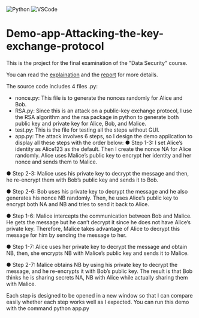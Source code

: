 ![Python](https://upload.wikimedia.org/wikipedia/commons/1/1b/Blue_Python_3.9_Shield_Badge.svg)
![VSCode](https://img.shields.io/badge/Made%20for-VSCode-1f425f.svg)
# Demo-app-Attacking-the-key-exchange-protocol
This is the project for the final examination of the "Data Security" course.


You can read the [explaination](https://github.com/lephanthutra/Demo-app-Attacking-the-key-exchange-protocol/blob/main/Question%201%20-%20part%20i%20and%20ii.pdf) and the [report](https://github.com/lephanthutra/Demo-app-Attacking-the-key-exchange-protocol/blob/main/Question%201%20-%20part%20iii.pdf) for more details.

The source code includes 4 files .py:
- nonce.py: This file is to generate the nonces randomly for Alice and Bob.
- RSA.py: Since this is an attack on a public-key exchange protocol, I
use the RSA algorithm and the rsa package in python to generate
both public key and private key for Alice, Bob, and Malice.
- test.py: This is the file for testing all the steps without GUI.
- app.py: The attack involves 6 steps, so I design the demo application
to display all these steps with the order below:
● Step 1-3: I set Alice’s identity as Alice123 as the default. Then
I create the nonce NA for Alice randomly. Alice uses Malice’s
public key to encrypt her identity and her nonce and sends
them to Malice.

● Step 2-3: Malice uses his private key to decrypt the message
and then, he re-encrypt them with Bob’s public key and sends
it to Bob.

● Step 2-6: Bob uses his private key to decrypt the message and
he also generates his nonce NB randomly. Then, he uses
Alice’s public key to encrypt both NA and NB and tries to send
it back to Alice.

● Step 1-6: Malice intercepts the communication between Bob
and Malice. He gets the message but he can’t decrypt it since
he does not have Alice’s private key. Therefore, Malice takes
advantage of Alice to decrypt this message for him by sending
the message to her.

● Step 1-7: Alice uses her private key to decrypt the message
and obtain NB, then, she encrypts NB with Malice’s public key
and sends it to Malice.

● Step 2-7: Malice obtains NB by using his private key to
decrypt the message, and he re-encrypts it with Bob’s public
key. The result is that Bob thinks he is sharing secrets NA, NB
with Alice while actually sharing them with Malice.

Each step is designed to be opened in a new window so that I can
compare easily whether each step works well as I expected. You can run
this demo with the command python app.py
